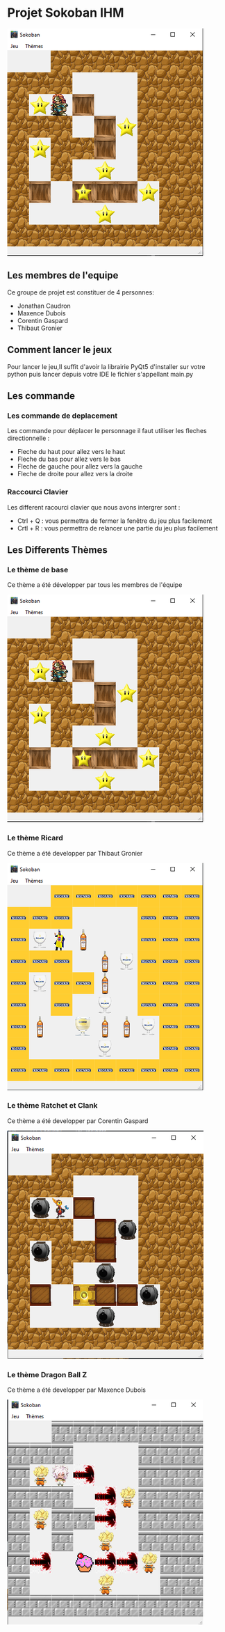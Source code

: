 # Projet Sokoban IHM 

![screen](screen.png)

## Les membres de l'equipe

Ce groupe de projet est constituer de 4 personnes:

- Jonathan Caudron
- Maxence Dubois
- Corentin Gaspard
- Thibaut Gronier

## Comment lancer le jeux
Pour lancer le jeu,Il suffit d'avoir la librairie PyQt5 d'installer sur votre python puis lancer depuis votre IDE le fichier s'appellant main.py

## Les commande 
### Les commande de deplacement
Les commande pour déplacer le personnage il faut utiliser les fleches directionnelle :
- Fleche du haut pour allez vers le haut
- Fleche du bas pour allez vers le bas
- Fleche de gauche pour allez vers la gauche
- Fleche de droite pour allez vers la droite

### Raccourci Clavier
Les different racourci clavier que nous avons intergrer sont :
- Ctrl + Q : vous permettra de fermer la fenêtre du jeu plus facilement
- Crtl + R : vous permettra de relancer une partie du jeu plus facilement

## Les Differents Thèmes
### Le thème de base

Ce thème a été développer par tous les membres de l'équipe

![screen](screen.png)

### Le thème Ricard

Ce thème a été developper par Thibaut Gronier

![screen1](screen1.png)

### Le thème Ratchet et Clank

Ce thème a été developper par Corentin Gaspard

![screen2](screen2.png)

### Le thème Dragon Ball Z

Ce thème a été developper par Maxence Dubois

![screen3](screen3.png)

